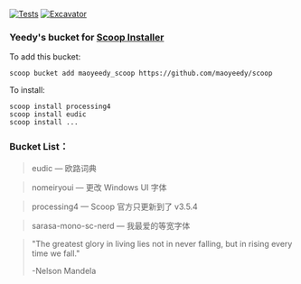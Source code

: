 [![Tests](https://github.com/maoyeedy/yeedyscoop/actions/workflows/ci.yml/badge.svg)](https://github.com/maoyeedy/yeedyscoop/actions/workflows/ci.yml) [![Excavator](https://github.com/maoyeedy/yeedyscoop/actions/workflows/excavator.yml/badge.svg)](https://github.com/maoyeedy/yeedyscoop/actions/workflows/excavator.yml)

### Yeedy's bucket for [Scoop Installer](https://scoop.sh)

To add this bucket:
```
scoop bucket add maoyeedy_scoop https://github.com/maoyeedy/scoop
```
To install:
```
scoop install processing4
scoop install eudic
scoop install ...
```
### Bucket List：
> eudic — 欧路词典

> nomeiryoui — 更改 Windows UI 字体

> processing4 — Scoop 官方只更新到了 v3.5.4

> sarasa-mono-sc-nerd — 我最爱的等宽字体

<blockquote>
<p>"The greatest glory in living lies not in never falling, but in rising every time we fall."</p>
<footer>-Nelson Mandela</footer>
</blockquote>
